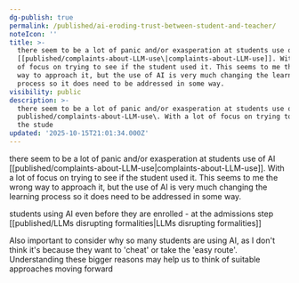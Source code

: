 ```yaml
---
dg-publish: true
permalink: /published/ai-eroding-trust-between-student-and-teacher/
noteIcon: ''
title: >-
  there seem to be a lot of panic and/or exasperation at students use of AI
  [[published/complaints-about-LLM-use\|complaints-about-LLM-use]]. With a lot
  of focus on trying to see if the student used it. This seems to me the wrong
  way to approach it, but the use of AI is very much changing the learning
  process so it does need to be addressed in some way.
visibility: public
description: >-
  there seem to be a lot of panic and/or exasperation at students use of AI
  published/complaints-about-LLM-use\. With a lot of focus on trying to see if
  the stude
updated: '2025-10-15T21:01:34.000Z'
---
```


there seem to be a lot of panic and/or exasperation at students use of AI [[published/complaints-about-LLM-use\|complaints-about-LLM-use]]. With a lot of focus on trying to see if the student used it. This seems to me the wrong way to approach it, but the use of AI is very much changing the learning process so it does need to be addressed in some way. 

students using AI even before they are enrolled - at the admissions step [[published/LLMs disrupting formalities\|LLMs disrupting formalities]]

Also important to consider why so many students are using AI, as I don't think it's because they want to 'cheat' or take the 'easy route'. Understanding these bigger reasons may help us to think of suitable approaches moving forward

